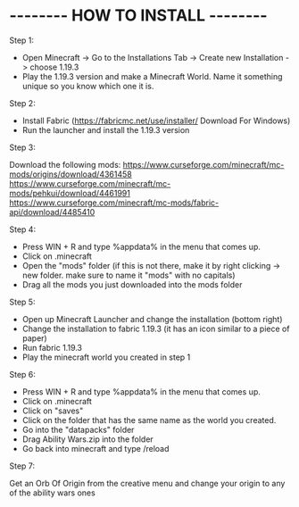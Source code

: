 # -------- HOW TO INSTALL --------

Step 1:

- Open Minecraft -> Go to the Installations Tab -> Create new Installation -> choose 1.19.3
- Play the 1.19.3 version and make a Minecraft World. Name it something unique so you know which one it is.


Step 2:

- Install Fabric 
(https://fabricmc.net/use/installer/ Download For Windows)
- Run the launcher and install the 1.19.3 version

Step 3:

Download the following mods:
https://www.curseforge.com/minecraft/mc-mods/origins/download/4361458
https://www.curseforge.com/minecraft/mc-mods/pehkui/download/4461991
https://www.curseforge.com/minecraft/mc-mods/fabric-api/download/4485410

Step 4:

- Press WIN + R and type %appdata% in the menu that comes up.
- Click on .minecraft
- Open the "mods" folder (if this is not there, make it by right clicking -> new folder. make sure to name it "mods" with no capitals)
- Drag all the mods you just downloaded into the mods folder

Step 5:

- Open up Minecraft Launcher and change the installation (bottom right)
- Change the installation to fabric 1.19.3 (it has an icon similar to a piece of paper)
- Run fabric 1.19.3
- Play the minecraft world you created in step 1

Step 6:

- Press WIN + R and type %appdata% in the menu that comes up.
- Click on .minecraft
- Click on "saves"
- Click on the folder that has the same name as the world you created.
- Go into the "datapacks" folder
- Drag Ability Wars.zip into the folder
- Go back into minecraft and type /reload

Step 7:

Get an Orb Of Origin from the creative menu and change your origin to any of the ability wars ones
